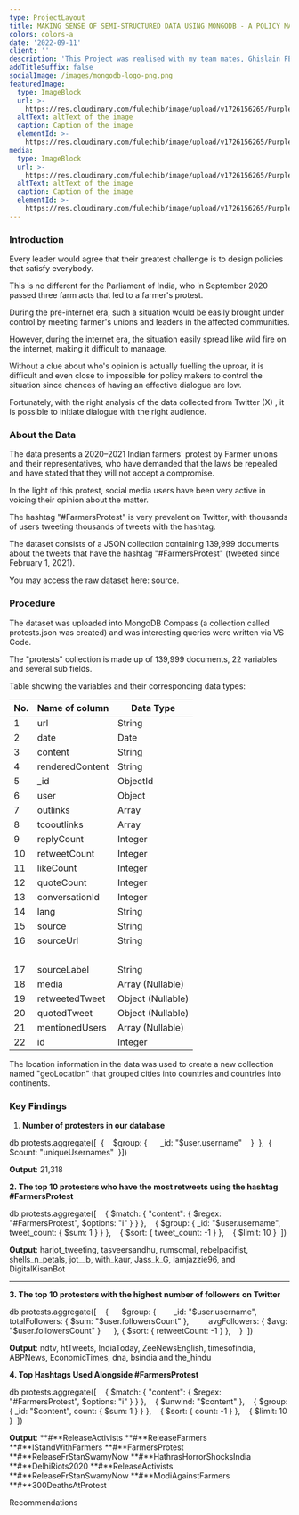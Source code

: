 ```yaml
---
type: ProjectLayout
title: MAKING SENSE OF SEMI-STRUCTURED DATA USING MONGODB - A POLICY MAKER'S GUIDE
colors: colors-a
date: '2022-09-11'
client: ''
description: 'This Project was realised with my team mates, Ghislain FEPESSI AND EVELINE SOH'
addTitleSuffix: false
socialImage: /images/mongodb-logo-png.png
featuredImage:
  type: ImageBlock
  url: >-
    https://res.cloudinary.com/fulechib/image/upload/v1726156265/Purple_Gradient_Marketing_Analytics_Carousel_Instagram_Post_2_qzdndu.png
  altText: altText of the image
  caption: Caption of the image
  elementId: >-
    https://res.cloudinary.com/fulechib/image/upload/v1726156265/Purple_Gradient_Marketing_Analytics_Carousel_Instagram_Post_2_qzdndu.png
media:
  type: ImageBlock
  url: >-
    https://res.cloudinary.com/fulechib/image/upload/v1726156265/Purple_Gradient_Marketing_Analytics_Carousel_Instagram_Post_2_qzdndu.png
  altText: altText of the image
  caption: Caption of the image
  elementId: >-
    https://res.cloudinary.com/fulechib/image/upload/v1726156265/Purple_Gradient_Marketing_Analytics_Carousel_Instagram_Post_2_qzdndu.png
---
```

### Introduction

Every leader would agree that their greatest challenge is to design policies that satisfy everybody.

This is no different for the Parliament of India, who in September 2020 passed three farm acts that led to a farmer's protest.

During the pre-internet era, such a situation would be easily brought under control by meeting farmer's unions and leaders in the affected communities.

However, during the internet era, the situation easily spread like wild fire on the internet, making it difficult to manaage.

Without a clue about who's opinion is actually fuelling the uproar, it is difficult and even close to impossible for policy makers to control the situation since chances of having an effective dialogue are low.

Fortunately, with the right analysis of the data collected from Twitter (X) , it is possible to initiate dialogue with the right audience.

### About the Data

The data presents a 2020–2021 Indian farmers' protest by Farmer unions and their representatives, who  have demanded that the laws be repealed and have stated that they will not accept a compromise.

In the light of this protest, social media users have been very active in voicing their opinion about the matter.

The hashtag "#FarmersProtest" is very prevalent on Twitter, with thousands of users tweeting thousands of tweets with the hashtag.

The dataset consists of a JSON collection containing 139,999 documents about the tweets that have the hashtag "#FarmersProtest" (tweeted since February 1, 2021).

You may access the raw dataset here: [source](https://www.kaggle.com/datasets/prathamsharma123/farmers-protest-tweets-dataset-raw-json).

### Procedure

The dataset was uploaded into MongoDB Compass (a collection called protests.json was created) and was interesting queries were written via VS Code.

The "protests" collection is made up of 139,999 documents, 22 variables and several sub fields.

Table showing the variables and their corresponding data types:

| No. | Name of column  | Data Type         |
| --- | --------------- | ----------------- |
| 1   | url             | String            |
| 2   | date            | Date              |
| 3   | content         | String            |
| 4   | renderedContent | String            |
| 5   | \_id            | ObjectId          |
| 6   | user            | Object            |
| 7   | outlinks        | Array             |
| 8   | tcooutlinks     | Array             |
| 9   | replyCount      | Integer           |
| 10  | retweetCount    | Integer           |
| 11  | likeCount       | Integer           |
| 12  | quoteCount      | Integer           |
| 13  | conversationId  | Integer           |
| 14  | lang            | String            |
| 15  | source          | String            |
| 16  | sourceUrl       | String            |
|     |                 |                   |
| 17  | sourceLabel     | String            |
| 18  | media           | Array (Nullable)  |
| 19  | retweetedTweet  | Object (Nullable) |
| 20  | quotedTweet     | Object (Nullable) |
| 21  | mentionedUsers  | Array (Nullable)  |
| 22  | id              | Integer           |

The location information in the data was used to create a new collection named "geoLocation" that grouped cities into countries and countries into continents.

### Key Findings

1.  **Number of protesters in our database**

db.protests.aggregate(\[  {    $group: {      \_id: "$user.username"    }  },  {    $count: "uniqueUsernames"  }])

**Output**: 21,318

**2. The top 10 protesters who have the most retweets using the hashtag #FarmersProtest**

db.protests.aggregate(\[    { $match: { "content": { $regex: "#FarmersProtest", $options: "i" } } },    { $group: { \_id: "$user.username", tweet\_count: { $sum: 1 } } },    { $sort: { tweet\_count: -1 } },    { $limit: 10 }  ])

**Output**: harjot\_tweeting, tasveersandhu, rumsomal, rebelpacifist, shells\_n\_petals, jot\_\_b, with\_kaur, Jass\_k\_G, Iamjazzie96, and DigitalKisanBot

***

**3. The top 10 protesters with the highest number of followers on Twitter**

db.protests.aggregate(\[    {      $group: {        \_id: "$user.username",          totalFollowers: { $sum: "$user.followersCount" },         avgFollowers: { $avg: "$user.followersCount" }      }, { $sort: { retweetCount: -1 } },    }  ])

**Output**: ndtv, htTweets, IndiaToday, ZeeNewsEnglish, timesofindia, ABPNews, EconomicTimes, dna, bsindia and the\_hindu

**4. Top Hashtags Used Alongside #FarmersProtest**

db.protests.aggregate(\[    { $match: { "content": { $regex: "#FarmersProtest", $options: "i" } } },    { $unwind: "$content" },    { $group: { \_id: "$content", count: { $sum: 1 } } },    { $sort: { count: -1 } },    { $limit: 10 }  ])

**Output**: \*\*#\*\*ReleaseActivists \*\*#\*\*ReleaseFarmers \*\*#\*\*IStandWithFarmers \*\*#\*\*FarmersProtest \*\*#\*\*ReleaseFrStanSwamyNow \*\*#\*\*HathrasHorrorShocksIndia \*\*#\*\*DelhiRiots2020 \*\*#\*\*ReleaseActivists \*\*#\*\*ReleaseFrStanSwamyNow \*\*#\*\*ModiAgainstFarmers **#**300DeathsAtProtest



Recommendations

